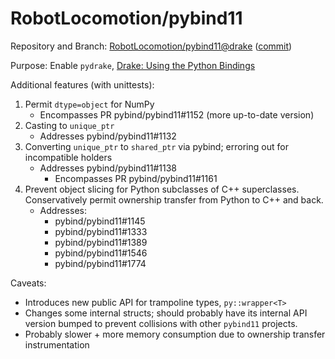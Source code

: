 # RobotLocomotion/pybind11

Repository and Branch: [RobotLocomotion/pybind11@drake](https://github.com/RobotLocomotion/pybind11/tree/drake) ([commit](https://github.com/RobotLocomotion/pybind11/tree/f2bd883))

Purpose: Enable `pydrake`, [Drake: Using the Python Bindings](https://drake.mit.edu/python_bindings.html#using-the-python-bindings)

Additional features (with unittests):

1. Permit `dtype=object` for NumPy
    * Encompasses PR pybind/pybind11#1152 (more up-to-date version)
2. Casting to `unique_ptr`
    * Addresses pybind/pybind11#1132
3. Converting `unique_ptr` to `shared_ptr` via pybind; erroring out for
incompatible holders
    * Addresses pybind/pybind11#1138
        * Encompasses PR pybind/pybind11#1161
4. Prevent object slicing for Python subclasses of C++ superclasses.
Conservatively permit ownership transfer from Python to C++ and back.
    * Addresses:
        * pybind/pybind11#1145
        * pybind/pybind11#1333
        * pybind/pybind11#1389
        * pybind/pybind11#1546
        * pybind/pybind11#1774

Caveats:

* Introduces new public API for trampoline types, `py::wrapper<T>`
* Changes some internal structs; should probably have its internal API
version bumped to prevent collisions with other `pybind11` projects.
* Probably slower + more memory consumption due to ownership transfer
instrumentation
